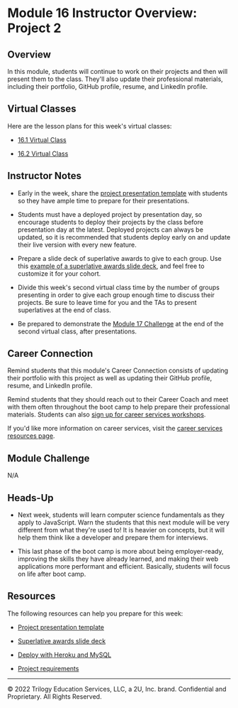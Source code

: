 # Module 16 Instructor Overview: Project 2

## Overview

In this module, students will continue to work on their projects and then will present them to the class. They'll also update their professional materials, including their portfolio, GitHub profile, resume, and LinkedIn profile.

## Virtual Classes

Here are the lesson plans for this week's virtual classes:

* [16.1 Virtual Class](./16.1-REQUIRED.md)

* [16.2 Virtual Class](./16.2-REQUIRED.md)

## Instructor Notes

* Early in the week, share the [project presentation template](https://docs.google.com/presentation/d/10QaO9KH8HtUXj__81ve0SZcpO5DbMbqqQr4iPpbwKks/edit?usp=sharing) with students so they have ample time to prepare for their presentations.

* Students must have a deployed project by presentation day, so encourage students to deploy their projects by the class before presentation day at the latest. Deployed projects can always be updated, so it is recommended that students deploy early on and update their live version with every new feature.

* Prepare a slide deck of superlative awards to give to each group. Use this [example of a superlative awards slide deck](https://docs.google.com/presentation/d/1fJGzsclaQ5TKBk3EnL7Gc-bg1ijSGM6_oB1gvpKYnZE/edit?usp=sharing), and feel free to customize it for your cohort.

* Divide this week's second virtual class time by the number of groups presenting in order to give each group enough time to discuss their projects. Be sure to leave time for you and the TAs to present superlatives at the end of class.

* Be prepared to demonstrate the [Module 17 Challenge](../../01-Class-Content/17-CS/02-Challenge) at the end of the second virtual class, after presentations.

## Career Connection

Remind students that this module's Career Connection consists of updating their portfolio with this project as well as updating their GitHub profile, resume, and LinkedIn profile.

Remind students that they should reach out to their Career Coach and meet with them often throughout the boot camp to help prepare their professional materials. Students can also [sign up for career services workshops](https://careernetwork.2u.com/?utm_medium=Academics&utm_source=boot_camp).

If you'd like more information on career services, visit the [career services resources page](https://careernetwork.2u.com/?utm_medium=Academics&utm_source=boot_camp).

## Module Challenge

N/A

## Heads-Up

* Next week, students will learn computer science fundamentals as they apply to JavaScript. Warn the students that this next module will be very different from what they're used to! It is heavier on concepts, but it will help them think like a developer and prepare them for interviews.

* This last phase of the boot camp is more about being employer-ready, improving the skills they have already learned, and making their web applications more performant and efficient. Basically, students will focus on life after boot camp.

## Resources

The following resources can help you prepare for this week:

* [Project presentation template](https://docs.google.com/presentation/d/10QaO9KH8HtUXj__81ve0SZcpO5DbMbqqQr4iPpbwKks/edit?usp=sharing)

* [Superlative awards slide deck](https://docs.google.com/presentation/d/1fJGzsclaQ5TKBk3EnL7Gc-bg1ijSGM6_oB1gvpKYnZE/edit?usp=sharing)

* [Deploy with Heroku and MySQL](https://coding-boot-camp.github.io/full-stack/heroku/deploy-with-heroku-and-mysql)

* [Project requirements](../../01-Class-Content/14-MVC/04-Supplemental/Project-Requirements.md)

---
© 2022 Trilogy Education Services, LLC, a 2U, Inc. brand.  Confidential and Proprietary.  All Rights Reserved.
